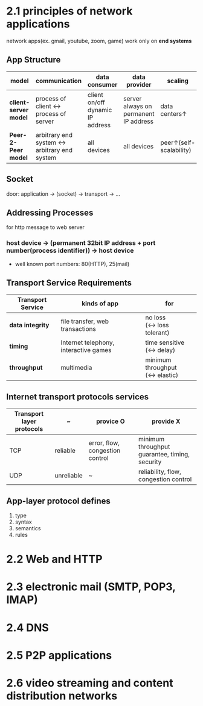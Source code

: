 # 2.1 principles of network applications

network apps(ex. gmail, youtube, zoom, game) work only on **end systems**

## App Structure

| model | communication | data consumer | data provider | scaling | 
| ---- |---- | ---- | ---- |---- | 
| **client-server model** | process of client <-> process of server | client<br/>on/off<br/>dynamic IP address | server<br/>always on<br/>permanent IP address | data centers↑ | 
| **Peer-2-Peer model** | arbitrary end system <-> arbitrary end system | all devices | all devices | peer↑(self-scalability) | 

## Socket

door: application -> (socket) -> transport -> ...

## Addressing Processes

for http message to web server

### host device -> (permanent 32bit **IP address + port number**(process identifier)) -> host device

* well known port numbers: 80(HTTP), 25(mail)

## Transport Service Requirements

| Transport Service | kinds of app | for | 
| ------ |------ |------ |
| **data integrity** | file transfer, web transactions | no loss<Br/>(<-> loss tolerant) |
| **timing** | Internet telephony, interactive games | time sensitive<Br/>(<-> delay) |
| **throughput** | multimedia | minimum throughput<br/>(<-> elastic) | 

## Internet transport protocols services

| Transport layer protocols | ~ | provice O | provide X |
| ------ |------ |------ | ---- |
| TCP | reliable | error, flow, congestion control| minimum throughput guarantee, timing, security |
| UDP | unreliable |  ~ | reliability, flow, congestion control |

## App-layer protocol defines

1. type
2. syntax
3. semantics
4. rules

# 2.2 Web and HTTP

# 2.3 electronic mail (SMTP, POP3, IMAP)

# 2.4 DNS

# 2.5 P2P applications

# 2.6 video streaming and content distribution networks
